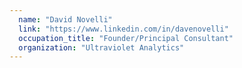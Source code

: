 ```yaml
---
  name: "David Novelli"
  link: "https://www.linkedin.com/in/davenovelli"
  occupation_title: "Founder/Principal Consultant"
  organization: "Ultraviolet Analytics"
---
```

